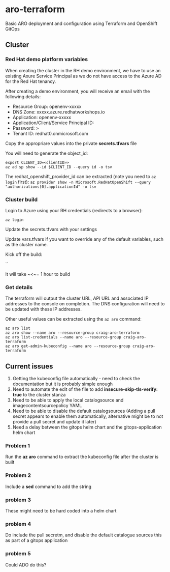 # aro-terraform
Basic ARO deployment and configuration using Terraform and OpenShift GitOps

## Cluster 

### Red Hat demo platform variables

When creating the cluster in the RH demo environment, we have to use an existing Axure Service Principal as we do not have access to the Azure AD for the Red Hat tenancy.

After creating a demo environment, you will receive an email with the following details:

- Resource Group: openenv-xxxxx
- DNS Zone: xxxxx.azure.redhatworkshops.io
- Application: openenv-xxxxx
- Application/Client/Service Principal ID: <client ID>
- Password: <password>>
- Tenant ID: redhat0.onmicrosoft.com

Copy the appropriare values into the private __secrets.tfvars__ file

You will need to generate the object_id:

```
export CLIENT_ID=<clientID>>
az ad sp show --id $CLIENT_ID --query id -o tsv
```

The redhat_openshift_provider_id can be extracted (note you need to `az login` first):
`az provider show -n Microsoft.RedHatOpenShift --query "authorizations[0].applicationId" -o tsv`

### Cluster build

Login to Azure using your RH credentials (redirects to a browser):

`az login`

Update the secrets.tfvars with your settings

Update vars.tfvars if you want to override any of the default variables, such as the cluster name.

Kick off the build:

``

It will take ~<~= 1 hour to build

### Get details

The terraform will output the cluster URL, API URL and associated IP addresses to the console on completion.  The DNS configuration will need to be updated with these IP addresses.

Other useful values can be extracted using the `az aro` command:

```
az aro list
az aro show --name aro --resource-group craig-aro-terraform
az aro list-credentials --name aro --resource-group craig-aro-terraform
az aro get-admin-kubeconfig --name aro --resource-group craig-aro-terraform
```

## Current issues

1. Getting the kubeconfig file automatically - need to check the documentation but it is probably simple enough
2. Need to automate the edit of the file to add **insecure-skip-tls-verify: true** to the cluster stanza
3. Need to be able to apply the local catalogsource and imagecontentsourcepolicy YAML
4. Need to be able to disable the default catalogsources (Adding a pull secret appears to enable them automatically, alternative might be to not provide a pull secret and update it later)
5. Need a delay between the gitops helm chart and the gitops-application helm chart

### Problem 1

Run the **az aro** command to extract the kubeconfig file after the cluster is built

### Problem 2

Include a **sed** command to add the string

### problem 3

These might need to be hard coded into a helm chart

### problem 4

Do include the pull secretm, and disable the default catalogue sources this as part of a gitops application

### problem 5

Could ADO do this?